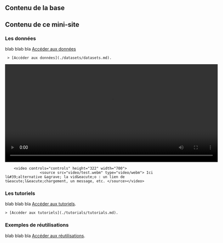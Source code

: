## Contenu de la base
## Contenu de ce mini-site
### Les données

blab blab bla
[Accéder aux données](./datasets/datasets.md)
  ```
   > [Accéder aux données](./datasets/datasets.md).
  ```

  <video controls="controls" height="322" width="700">
  			<source src="video/envoisderome_part1.mov" type="video/mov"> Ici l&#39;alternative &agrave; la vid&eacute;o : un lien de t&eacute;l&eacute;chargement, un message, etc. </source></video> 

        <video controls="controls" height="322" width="700">
        			<source src="video/test.webm" type="video/webm"> Ici l&#39;alternative &agrave; la vid&eacute;o : un lien de t&eacute;l&eacute;chargement, un message, etc. </source></video>


### Les tutoriels

blab blab bla
[Accéder aux tutoriels](./tutorials/tutorials.md).

  ```
  > [Accéder aux tutoriels](./tutorials/tutorials.md).
  ```

### Exemples de réutilisations

blab blab bla
[Accéder aux réutilisations](./visualisations/visualisation_1.md).
